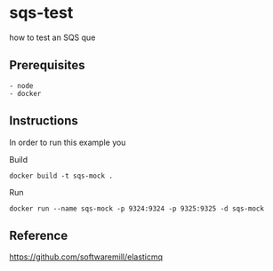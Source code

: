 # sqs-test
how to test an SQS que

## Prerequisites

```
- node
- docker
```


## Instructions

In order to run this example you 

Build
```
docker build -t sqs-mock .
```

Run
```
docker run --name sqs-mock -p 9324:9324 -p 9325:9325 -d sqs-mock
```


## Reference

https://github.com/softwaremill/elasticmq